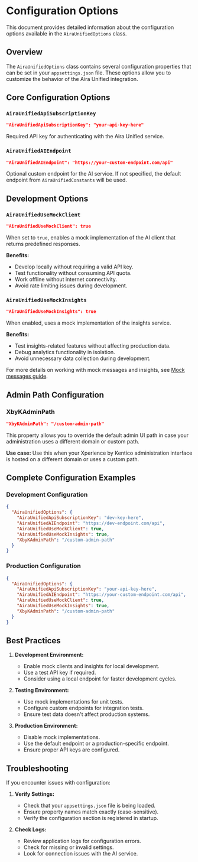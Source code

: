 # Configuration Options

This document provides detailed information about the configuration options available in the `AiraUnifiedOptions` class.

## Overview

The `AiraUnifiedOptions` class contains several configuration properties that can be set in your `appsettings.json` file. These options allow you to customize the behavior of the Aira Unified integration.

## Core Configuration Options

### `AiraUnifiedApiSubscriptionKey`

```json
"AiraUnifiedApiSubscriptionKey": "your-api-key-here"
```

Required API key for authenticating with the Aira Unified service.

### `AiraUnifiedAIEndpoint`

```json
"AiraUnifiedAIEndpoint": "https://your-custom-endpoint.com/api"
```

Optional custom endpoint for the AI service. If not specified, the default endpoint from `AiraUnifiedConstants` will be used.

## Development Options

### `AiraUnifiedUseMockClient`

```json
"AiraUnifiedUseMockClient": true
```

When set to `true`, enables a mock implementation of the AI client that returns predefined responses.

**Benefits:**
- Develop locally without requiring a valid API key.
- Test functionality without consuming API quota.
- Work offline without internet connectivity.
- Avoid rate limiting issues during development.

### `AiraUnifiedUseMockInsights`

```json
"AiraUnifiedUseMockInsights": true
```

When enabled, uses a mock implementation of the insights service.

**Benefits:**
- Test insights-related features without affecting production data.
- Debug analytics functionality in isolation.
- Avoid unnecessary data collection during development.

For more details on working with mock messages and insights, see [Mock messages guide](Mock-Messages-Guide.md).

## Admin Path Configuration

### XbyKAdminPath

```json
"XbyKAdminPath": "/custom-admin-path"
```

This property allows you to override the default admin UI path in case your administration uses a different domain or custom path.

**Use case:**
Use this when your Xperience by Kentico administration interface is hosted on a different domain or uses a custom path.


## Complete Configuration Examples

### Development Configuration

```json
{
  "AiraUnifiedOptions": {
    "AiraUnifiedApiSubscriptionKey": "dev-key-here",
    "AiraUnifiedAIEndpoint": "https://dev-endpoint.com/api",
    "AiraUnifiedUseMockClient": true,
    "AiraUnifiedUseMockInsights": true,
    "XbyKAdminPath": "/custom-admin-path"
  }
}
```

### Production Configuration

```json
{
  "AiraUnifiedOptions": {
    "AiraUnifiedApiSubscriptionKey": "your-api-key-here",
    "AiraUnifiedAIEndpoint": "https://your-custom-endpoint.com/api",
    "AiraUnifiedUseMockClient": true,
    "AiraUnifiedUseMockInsights": true,
    "XbyKAdminPath": "/custom-admin-path"
  }
}
```

## Best Practices

1. **Development Environment:**
   - Enable mock clients and insights for local development.
   - Use a test API key if required.
   - Consider using a local endpoint for faster development cycles.

2. **Testing Environment:**
   - Use mock implementations for unit tests.
   - Configure custom endpoints for integration tests.
   - Ensure test data doesn't affect production systems.

3. **Production Environment:**
   - Disable mock implementations.
   - Use the default endpoint or a production-specific endpoint.
   - Ensure proper API keys are configured.

## Troubleshooting

If you encounter issues with configuration:

1. **Verify Settings:**
   - Check that your `appsettings.json` file is being loaded.
   - Ensure property names match exactly (case-sensitive).
   - Verify the configuration section is registered in startup.

2. **Check Logs:**
   - Review application logs for configuration errors.
   - Check for missing or invalid settings.
   - Look for connection issues with the AI service.